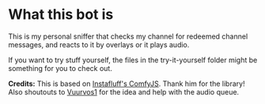 # What this bot is

This is my personal sniffer that checks my channel for redeemed channel messages, and reacts to it by overlays or it plays audio.  

If you want to try stuff yourself, the files in the try-it-yourself folder might be something for you to check out.

**Credits:**
This is based on [Instafluff's ComfyJS](https://github.com/instafluff/ComfyJS). Thank him for the library!  
Also shoutouts to [Vuurvos1](https://github.com/Vuurvos1/) for the idea and help with the audio queue.
